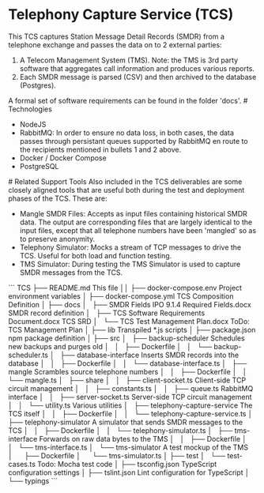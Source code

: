 # Telephony Capture Service (TCS)
This TCS captures Station Message Detail Records (SMDR) from a telephone exchange and passes the data on to 2 external parties:
<ol>
<li>A Telecom Management System (TMS).  Note: the TMS is 3rd party software that aggregates call information and produces various reports.</li>
<li>Each SMDR message is parsed (CSV) and then archived to the database (Postgres).</li>
</ol>
A formal set of software requirements can be found in the folder 'docs'. 
# Technologies
<ul>
<li>NodeJS</li>
<li>RabbitMQ: In order to ensure no data loss, in both cases, the data passes through persistant queues supported by RabbitMQ en route to the recipients mentioned in bullets 1 and 2 above.</li>
<li>Docker / Docker Compose</li>
<li>PostgreSQL</li>
</ul>
# Related Support Tools
Also included in the TCS deliverables are some closely aligned tools that are useful both during the test and deployment phases of the TCS.  These are:
<ul>
<li>Mangle SMDR Files: Accepts as input files containing historical SMDR data.  The output are corresponding files that are largely identical to the input files, except that all telephone numbers have been 'mangled' so as to preserve anonymity.</li>
<li>Telephony Simulator: Mocks a stream of TCP messages to drive the TCS.  Useful for both load and function testing.</li>
<li>TMS Simulator: During testing the TMS Simulator is used to capture SMDR messages from the TCS.</li>
</ul>
```
TCS
├── README.md                                             This file
││
├── docker-compose.env                                    Project environment variables
│
├── docker-compose.yml                                    TCS Composition Definition
│
├── docs
│   ├── SMDR Fields IPO 9.1.4 Required Fields.docx        SMDR record definition
│   ├── TCS Software Requirements Document.docx           TCS SRD
│   └── TCS Test Management Plan.docx                     ToDo: TCS Management Plan
│
├── lib                                                   Transpiled *.js scripts
│
├── package.json                                          npm package definition
│
├── src                                                   
│   ├── backup-scheduler                                  Schedules new backups and purges old
│   │   ├── Dockerfile                                    
│   │   └── backup-scheduler.ts                         
│   ├── database-interface                                Inserts SMDR records into the database
│   │   ├── Dockerfile                                    
│   │   └── database-interface.ts                         
│   ├── mangle                                            Scrambles source telephone numbers
│   │   ├── Dockerfile                                    
│   │   └── mangle.ts                         
│   ├── share
│   │   ├── client-socket.ts                              Client-side TCP circuit management
│   │   ├── constants.ts                                  
│   │   ├── queue.ts                                      RabbitMQ interface
│   │   ├── server-socket.ts                              Server-side TCP circuit management
│   │   └── utility.ts                                    Various utilities
│   ├── telephony-capture-service                         The TCS itself
│   │   ├── Dockerfile                                    
│   │   └── telephony-capture-service.ts                         
│   ├── telephony-simulator                               A simulator that sends SMDR messages to the TCS
│   │   ├── Dockerfile                                    
│   │   └── telephony-simulator.ts                         
│   ├── tms-interface                                     Forwards on raw data bytes to the TMS
│   │   ├── Dockerfile                                    
│   │   └── tms-interface.ts                         
│   └── tms-simulator                                     A test mockup of the TMS
│       ├── Dockerfile                                    
│       └── tms-simulator.ts                         
│
├── test
│   └── test-cases.ts                                     Todo: Mocha test code
│
├── tsconfig.json                                         TypeScript configuration settings
│
├── tslint.json                                           Lint configuration for TypeScript
│
└── typings                                
```

